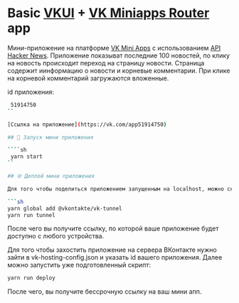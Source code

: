 # Basic [VKUI](https://github.com/VKCOM/VKUI) + [VK Miniapps Router](https://github.com/VKCOM/vk-mini-apps-router) app

Мини-приложение на платформе [VK Mini Apps](https://dev.vk.com/ru/mini-apps/overview) с использованием [API Hacker News](https://github.com/HackerNews/API).
Приложение показыват последние 100 новостей, по клику на новость происходит переход на страницу новости. Страница содержит иинформацию о новости и корневые комментарии. При клике на корневой комментарий загружаются вложенные.

id приложения:

`````sh
 51914750
``

[Ссылка на приложение](https://vk.com/app51914750)

## 🚀 Запуск мини приложения

````sh
 yarn start
``

## 🌐 Деплой мини приложения

Для того чтобы поделиться приложением запущенным на localhost, можно скачать утилиту vk-tunnel и запустить уже подготовленный скрипт из package.json

```sh
yarn global add @vkontakte/vk-tunnel
yarn run tunnel
`````

После чего вы получите ссылку, по которой ваше приложение будет доступно с любого устройства.

Для того чтобы захостить приложение на сервера ВКонтакте нужно зайти в vk-hosting-config.json и указать id вашего приложения. Далее можно запустить уже подготовленный скрипт:

```sh
yarn run deploy
```

После чего, вы получите бессрочную ссылку на ваш мини апп.
